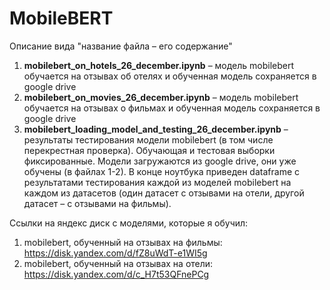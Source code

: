 # MobileBERT

Описание вида "название файла – его содержание"

1) **mobilebert_on_hotels_26_december.ipynb**
– модель mobilebert обучается на отзывах об отелях и
обученная модель сохраняется в google drive
2) **mobilebert_on_movies_26_december.ipynb**
– модель mobilebert обучается на отзывах о фильмах и 
обученная модель сохраняется в google drive
3) **mobilebert_loading_model_and_testing_26_december.ipynb**
– результаты тестирования модели mobilebert
(в том числе перекрестная проверка). Обучающая и тестовая
выборки фиксированные.
Модели загружаются из google drive, они уже обучены
(в файлах 1-2).
В конце ноутбука приведен dataframe
с результатами тестирования каждой из моделей mobilebert
на каждом из датасетов (один датасет с отзывами на отели, 
другой датасет – с отзывами на фильмы).


Ссылки на яндекс диск с моделями, которые я обучил:
1) mobilebert, обученный на отзывах на фильмы:
https://disk.yandex.com/d/fZ8uWdT-e1WI5g
2) mobilebert, обученный на отзывах на отели:
https://disk.yandex.com/d/c_H7t53QFnePCg


